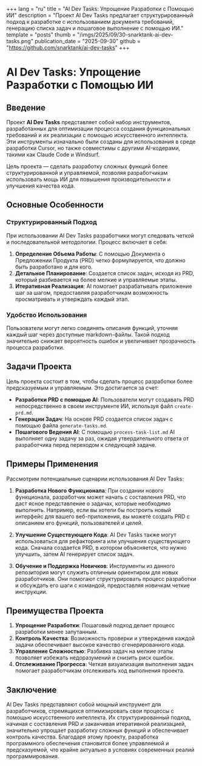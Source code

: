 +++
lang = "ru"
title = "AI Dev Tasks: Упрощение Разработки с Помощью ИИ"
description = "Проект AI Dev Tasks предлагает структурированный подход к разработке с использованием документа требований, генерацию списка задач и пошаговое выполнение с помощью ИИ."
template = "posts"
thumb = "/imgs/2025/09/30-snarktank-ai-dev-tasks.png"
publication_date = "2025-09-30"
github = "https://github.com/snarktank/ai-dev-tasks"
+++

# AI Dev Tasks: Упрощение Разработки с Помощью ИИ

## Введение

Проект **AI Dev Tasks** представляет собой набор инструментов, разработанных для оптимизации процесса создания функциональных требований и их реализации с помощью искусственного интеллекта. Эти инструменты изначально были созданы для использования в среде разработки Cursor, но также совместимы с другими AI-кодерами, такими как Claude Code и Windsurf.

Цель проекта — сделать разработку сложных функций более структурированной и управляемой, позволяя разработчикам использовать мощь ИИ для повышения производительности и улучшения качества кода.

## Основные Особенности

### Структурированный Подход

При использовании AI Dev Tasks разработчики могут следовать четкой и последовательной методологии. Процесс включает в себя:

1. **Определение Объема Работы**: С помощью Документа о Предложении Продукта (PRD) четко формулируется, что должно быть разработано и для кого.
2. **Детальное Планирование**: Создается список задач, исходя из PRD, который разбивается на более мелкие и управляемые этапы.
3. **Итеративная Реализация**: AI помогает разрабатывать приложение шаг за шагом, предоставляя разработчикам возможность просматривать и утверждать каждый этап.

### Удобство Использования

Пользователи могут легко соединять описания функций, уточняя каждый шаг через доступные markdown-файлы. Такой подход значительно снижает вероятность ошибок и увеличивает прозрачность процесса разработки.

## Задачи Проекта

Цель проекта состоит в том, чтобы сделать процесс разработки более предсказуемым и управляемым. Это достигается за счет:

- **Разработки PRD с помощью AI**: Пользователи могут создавать PRD непосредственно в своем инструменте ИИ, используя файл `create-prd.md`.
- **Генерации Задач**: На основе PRD создается список задач с помощью файла `generate-tasks.md`.
- **Пошагового Ведения AI**: С помощью `process-task-list.md` AI выполняет одну задачу за раз, ожидая утвердительного ответа от разработчика перед переходом к следующей задаче.

## Примеры Применения

Рассмотрим потенциальные сценарии использования AI Dev Tasks:

1. **Разработка Нового Функционала**: При создании нового функционала, разработчик может начать с составления PRD, что даст ясное представление о задачах, которые необходимо выполнить. Например, если вы хотели бы построить новый интерфейс для вашего веб-приложения, вы можете создать PRD с описанием его функций, пользователей и целей.

2. **Улучшение Существующего Кода**: AI Dev Tasks также могут использоваться для рефакторинга или улучшения существующего кода. Сначала создается PRD, в котором объясняется, что нужно улучшить, затем AI генерирует список задач.

3. **Обучение и Поддержка Новичков**: Инструменты из данного репозитория могут служить отличным ориентиром для новых разработчиков. Они помогают структурировать процесс разработки и обсуждать его шаги с командой, предоставляя новичкам четкие инструкции.

## Преимущества Проекта

1. **Упрощение Разработки**: Пошаговый подход делает процесс разработки менее запутанным.
2. **Контроль Качества**: Возможность проверки и утверждения каждой задачи обеспечивает высокое качество сгенерированного кода.
3. **Управление Сложностью**: Разбивка задач на мелкие этапы позволяет избежать недоразумений и снизить риск ошибок.
4. **Отслеживание Прогресса**: Четкая визуализация выполнения задач помогает разработчикам отслеживать ход выполнения проекта.

## Заключение

AI Dev Tasks представляют собой мощный инструмент для разработчиков, стремящихся оптимизировать свои процессы с помощью искусственного интеллекта. Их структурированный подход, начиная с составления PRD и заканчивая итеративной реализацией, значительно упрощает разработку сложных функций и обеспечивает контроль качества. Благодаря этому проекту, разработка программного обеспечения становится более управляемой и предсказуемой, что крайне актуально в условиях современных реалий программирования.
